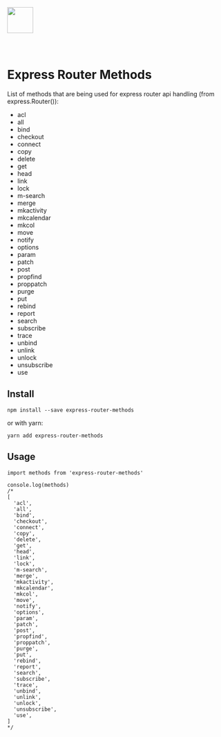 <img src="https://user-images.githubusercontent.com/11332183/34832175-6d36976e-f6e9-11e7-9994-0b56aa9b13cd.png" height="60px" style="margin-bottom: 40px;" />

# Express Router Methods

List of methods that are being used for express router api handling (from express.Router()):

* acl
* all
* bind
* checkout
* connect
* copy
* delete
* get
* head
* link
* lock
* m-search
* merge
* mkactivity
* mkcalendar
* mkcol
* move
* notify
* options
* param
* patch
* post
* propfind
* proppatch
* purge
* put
* rebind
* report
* search
* subscribe
* trace
* unbind
* unlink
* unlock
* unsubscribe
* use

## Install

`npm install --save express-router-methods`

or with yarn:

`yarn add express-router-methods`

## Usage

```
import methods from 'express-router-methods'

console.log(methods)
/*
[
  'acl',
  'all',
  'bind',
  'checkout',
  'connect',
  'copy',
  'delete',
  'get',
  'head',
  'link',
  'lock',
  'm-search',
  'merge',
  'mkactivity',
  'mkcalendar',
  'mkcol',
  'move',
  'notify',
  'options',
  'param',
  'patch',
  'post',
  'propfind',
  'proppatch',
  'purge',
  'put',
  'rebind',
  'report',
  'search',
  'subscribe',
  'trace',
  'unbind',
  'unlink',
  'unlock',
  'unsubscribe',
  'use',
]
*/
```
